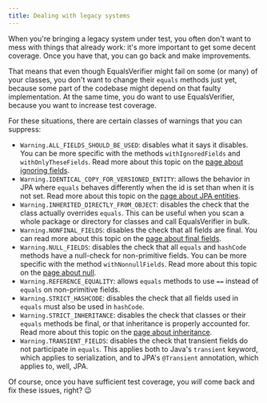```yaml
---
title: Dealing with legacy systems
---
```

When you're bringing a legacy system under test, you often don't want to mess with things that already work: it's more important to get some decent coverage. Once you have that, you can go back and make improvements.

That means that even though EqualsVerifier might fail on some (or many) of your classes, you don't want to change their `equals` methods just yet, because some part of the codebase might depend on that faulty implementation. At the same time, you do want to use EqualsVerifier, because you want to increase test coverage.

For these situations, there are certain classes of warnings that you can suppress:

* `Warning.ALL_FIELDS_SHOULD_BE_USED`: disables what it says it disables. You can be more specific with the methods `withIgnoredFields` and `withOnlyTheseFields`. Read more about this topic on the [page about ignoring fields](/equalsverifier/manual/ignoring-fields).
* `Warning.IDENTICAL_COPY_FOR_VERSIONED_ENTITY`: allows the behavior in JPA where `equals` behaves differently when the id is set than when it is not set. Read more about this topic on the [page about JPA entities](/equalsverifier/manual/jpa-entities).
* `Warning.INHERITED_DIRECTLY_FROM_OBJECT`: disables the check that the class actually overrides `equals`. This can be useful when you scan a whole package or directory for classes and call EqualsVerifier in bulk.
* `Warning.NONFINAL_FIELDS`: disables the check that all fields are final. You can read more about this topic on the [page about final fields](/equalsverifier/manual/final).
* `Warning.NULL_FIELDS`: disables the check that all `equals` and `hashCode` methods have a null-check for non-primitive fields. You can be more specific with the method `withNonnullFields`. Read more about this topic on the [page about null](/equalsverifier/manual/null).
* `Warning.REFERENCE_EQUALITY`: allows `equals` methods to use `==` instead of `equals` on non-primitive fields.
* `Warning.STRICT_HASHCODE`: disables the check that all fields used in `equals` must also be used in `hashCode`.
* `Warning.STRICT_INHERITANCE`: disables the check that classes or their `equals` methods be final, or that inheritance is properly accounted for. Read more about this topic on the [page about inheritance](/equalsverifier/manual/inheritance).
* `Warning.TRANSIENT_FIELDS`: disables the check that transient fields do not participate in `equals`. This applies both to Java's `transient` keyword, which applies to serialization, and to JPA's `@Transient` annotation, which applies to, well, JPA.

Of course, once you have sufficient test coverage, you _will_ come back and fix these issues, right? 😉

